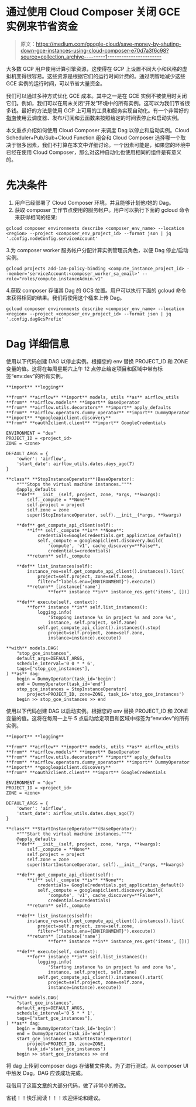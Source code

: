 # 通过使用 Cloud Composer 关闭 GCE 实例来节省资金

> 原文：<https://medium.com/google-cloud/save-money-by-shuting-down-gce-instances-using-cloud-composer-e70d7a3f6c98?source=collection_archive---------1----------------------->

大多数 GCP 用户使用计算引擎资源，这使得在 GCP 上设置不同大小和风格的虚拟机变得很容易。这些资源是根据它们的运行时间计费的。通过明智地减少这些 GCE 实例的运行时间，可以节省大量资金。

我们可以通过多种方式优化 GCE 成本。其中之一是在 GCE 实例不被使用时关闭它们。例如，我们可以在周末关闭“开发”环境中的所有实例。这可以为我们节省很多钱。最好的方法是使用 GCP 上可用的工具和服务实现自动化。有一个非常好的[指南](https://cloud.google.com/scheduler/docs/start-and-stop-compute-engine-instances-on-a-schedule)使用云调度器、发布/订阅和云函数来按照给定的时间表停止和启动实例。

本文重点介绍如何使用 Cloud Composer 来调度 Dag 以停止和启动实例。Cloud Scheduler+Pub/Sub+Cloud Function 组合和 Cloud Composer 选择哪一个取决于很多因素，我们不打算在本文中详细讨论。一个因素可能是，如果您的环境中已经在使用 Cloud Composer，那么对这种自动化也使用相同的组件是有意义的。

# 先决条件

1.  用户已经部署了 Cloud Composer 环境，并且能够计划他/她的 Dag。
2.  获取 composer 工作节点使用的服务帐户。用户可以执行下面的 gcloud 命令来获得相同的结果:

```
gcloud composer environments describe <composer_env_name> --location <region> --project <composer_env_project_id> --format json | jq '.config.nodeConfig.serviceAccount'
```

3.为 composer worker 服务帐户分配计算实例管理员角色，以便 Dag 停止/启动实例。

```
gcloud projects add-iam-policy-binding <compute_instance_project_id> --member='serviceAccount:<composer_worker_sa_email>' --role="roles/compute.instanceAdmin.v1"
```

4.获取 composer 存储其 Dag 的 GCS 位置。用户可以执行下面的 gcloud 命令来获得相同的结果。我们将使用这个桶来上传 Dag。

```
gcloud composer environments describe <composer_env_name> --location <region> --project <composer_env_project_id> --format json | jq '.config.dagGcsPrefix'
```

# Dag 详细信息

使用以下代码创建 DAG 以停止实例。根据您的 env 替换 PROJECT_ID 和 ZONE 变量的值。这将在每周星期六上午 12 点停止给定项目和区域中带有标签“env:dev”的所有实例。

```
**import** **logging**

**from** **airflow** **import** models, utils **as** airflow_utils
**from** **airflow.models** **import** BaseOperator
**from** **airflow.utils.decorators** **import** apply_defaults
**from** **airflow.operators.dummy_operator** **import** DummyOperator
**import** **googleapiclient.discovery**
**from** **oauth2client.client** **import** GoogleCredentials

ENVIRONMENT = "dev"
PROJECT_ID = <project_id>
ZONE = <zone>

DEFAULT_ARGS = {
    'owner': 'airflow',
    'start_date': airflow_utils.dates.days_ago(7)
}

**class** **StopInstanceOperator**(BaseOperator):
    *"""Stops the virtual machine instances."""*
    @apply_defaults
    **def** __init__(self, project, zone, *args, **kwargs):
        self._compute = **None**
        self.project = project
        self.zone = zone
        super(StopInstanceOperator, self).__init__(*args, **kwargs)

    **def** get_compute_api_client(self):
        **if** self._compute **is** **None**:
            credentials=GoogleCredentials.get_application_default()
            self._compute = googleapiclient.discovery.build(
                'compute', 'v1', cache_discovery=**False**,
                credentials=credentials)
        **return** self._compute

    **def** list_instances(self):
        instance_res=self.get_compute_api_client().instances().list(
            project=self.project, zone=self.zone,
            filter=f"labels.env={ENVIRONMENT}").execute()
        **return** [instance['name'] 
                **for** instance **in** instance_res.get('items', [])]

    **def** execute(self, context):
        **for** instance **in** self.list_instances():
            logging.info(
                'Stopping instance %s in project %s and zone %s',
                instance, self.project, self.zone)
            self.get_compute_api_client().instances().stop(
                project=self.project, zone=self.zone,   
                instance=instance).execute()

**with** models.DAG(
    "stop_gce_instances",
    default_args=DEFAULT_ARGS,
    schedule_interval='0 0 * * 6',
    tags=["stop_gce_instances"],
) **as** dag:
    begin = DummyOperator(task_id='begin')
    end = DummyOperator(task_id='end')
    stop_gce_instances = StopInstanceOperator(
        project=PROJECT_ID, zone=ZONE, task_id='stop_gce_instances')
    begin >> stop_gce_instances >> end
```

使用以下代码创建 DAG 以启动实例。根据您的 env 替换 PROJECT_ID 和 ZONE 变量的值。这将在每周一上午 5 点启动给定项目和区域中标签为“env:dev”的所有实例。

```
**import** **logging**

**from** **airflow** **import** models, utils **as** airflow_utils
**from** **airflow.models** **import** BaseOperator
**from** **airflow.utils.decorators** **import** apply_defaults
**from** **airflow.operators.dummy_operator** **import** DummyOperator
**import** **googleapiclient.discovery**
**from** **oauth2client.client** **import** GoogleCredentials

ENVIRONMENT = "dev"
PROJECT_ID = <project_id>
ZONE = <zone>

DEFAULT_ARGS = {
    'owner': 'airflow',
    'start_date': airflow_utils.dates.days_ago(7)
}

**class** **StartInstanceOperator**(BaseOperator):
    *"""Start the virtual machine instances."""*
    @apply_defaults
    **def** __init__(self, project, zone, *args, **kwargs):
        self._compute = **None**
        self.project = project
        self.zone = zone
        super(StartInstanceOperator, self).__init__(*args, **kwargs)

    **def** get_compute_api_client(self):
        **if** self._compute **is** **None**:
            credentials= GoogleCredentials.get_application_default()
            self._compute = googleapiclient.discovery.build(
                'compute', 'v1', cache_discovery=**False**, 
                credentials=credentials)
        **return** self._compute

    **def** list_instances(self):
        instance_res=self.get_compute_api_client().instances().list(
            project=self.project, zone=self.zone, 
            filter=f"labels.env={ENVIRONMENT}").execute()
        **return** [instance['name'] 
                **for** instance **in** instance_res.get('items', [])]

    **def** execute(self, context):
        **for** instance **in** self.list_instances():
            logging.info(
                'Starting instance %s in project %s and zone %s',
                instance, self.project, self.zone)
            self.get_compute_api_client().instances().start(
                project=self.project, zone=self.zone, 
                instance=instance).execute()

**with** models.DAG(
    "start_gce_instances",
    default_args=DEFAULT_ARGS,
    schedule_interval='0 5 * * 1',
    tags=["start_gce_instances"],
) **as** dag:
    begin = DummyOperator(task_id='begin')
    end = DummyOperator(task_id='end')
    start_gce_instances = StartInstanceOperator(
        project=PROJECT_ID, zone=ZONE,  
        task_id='start_gce_instances')
    begin >> start_gce_instances >> end
```

将 dag 上传到 composer dags 存储桶文件夹。为了进行测试，从 composer UI 中触发 Dag。DAG 应该成功完成。

我借用了这篇[文章](https://cloud.google.com/architecture/automating-infrastructure-using-cloud-composer)的大部分代码，做了非常小的修改。

省钱！！快乐阅读！！！欢迎评论和建议。
